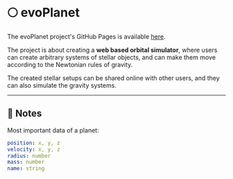 # :full_moon: evoPlanet

The evoPlanet project's GitHub Pages is available [here](https://bbalage.github.io/evoPlanet/).

The project is about creating a **web based orbital simulator**, where users can create arbitrary systems of stellar objects, and can make them move according to the Newtonian rules of gravity.

The created stellar setups can be shared online with other users, and they can also simulate the gravity systems.

---

## :pencil: Notes

Most important data of a planet:

```yaml
position: x, y, z
velocity: x, y, z
radius: number
mass: number
name: string
